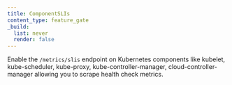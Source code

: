```yaml
---
title: ComponentSLIs
content_type: feature_gate
_build:
  list: never
  render: false
---
```

Enable the `/metrics/slis` endpoint on Kubernetes components like
kubelet, kube-scheduler, kube-proxy, kube-controller-manager, cloud-controller-manager
allowing you to scrape health check metrics.
